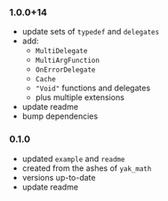 ### 1.0.0+14
- update sets of `typedef` and `delegates`
- add:
    - `MultiDelegate`
    - `MultiArgFunction`
    - `OnErrorDelegate`
    - `Cache`
    - `"Void"` functions and delegates
    - plus multiple extensions
- update readme
- bump dependencies


### 0.1.0
- updated `example` and `readme`
- created from the ashes of `yak_math`
- versions up-to-date
- update readme